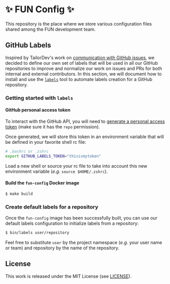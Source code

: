 # ✨ FUN Config ✨

This repository is the place where we store various configuration files shared
among the FUN development team.

## GitHub Labels

Inspired by TailorDev's work on [communication with GitHub
issues](https://tailordev.fr/blog/2016/09/27/communication-with-github-issues-1/),
we decided to define our own set of labels that will be used in all our GitHub
repositories to improve and normalize our work on issues and PRs for both
internal and external contributors. In this section, we will document how to
install and use the [`labels`](https://github.com/popomore/github-labels) tool
to automate labels creation for a GitHub repository.

### Getting started with `labels`

#### GitHub personal access token

To interact with the GitHub API, you will need to [generate a personal access
token](https://github.com/settings/tokens) (make sure it has the `repo`
permission).

Once generated, we will store this token in an environment variable that will be
defined in your favorite shell rc file:

```bash
# .bashrc or .zshrc
export GITHUB_LABELS_TOKEN="thisismytoken"
```

Load a new shell or source your rc file to take into account this new
environment variable (_e.g._ `source $HOME/.zshrc`).

#### Build the `fun-config` Docker image

```bash
$ make build
```

### Create default labels for a repository

Once the `fun-config` image has been successfully built, you can use our default
labels configuration to initialize labels from a repository:

```bash
$ bin/labels user/repository
```

Feel free to substitute `user` by the project namespace (_e.g._ your user name
or team) and repository by the name of the repository.

## License

This work is released under the MIT License (see [LICENSE](./LICENSE)).
